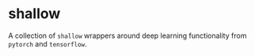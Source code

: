 # shallow

A collection of `shallow` wrappers around deep learning functionality from `pytorch` and `tensorflow`.

